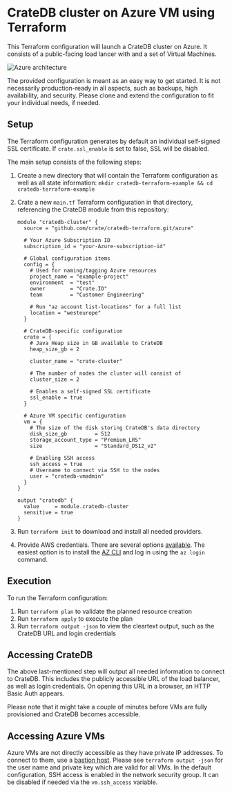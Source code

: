 # CrateDB cluster on Azure VM using Terraform

This Terraform configuration will launch a CrateDB cluster on Azure. It consists of a public-facing load lancer with and a set of Virtual Machines.

![Azure architecture](azure_architecture.png)

The provided configuration is meant as an easy way to get started. It is not necessarily production-ready in all aspects, such as backups, high availability, and security. Please clone and extend the configuration to fit your individual needs, if needed.

## Setup

The Terraform configuration generates by default an individual self-signed SSL certificate. If `crate.ssl_enable` is set to false, SSL will be disabled.

The main setup consists of the following steps:

1. Create a new directory that will contain the Terraform configuration as well as all state information: `mkdir cratedb-terraform-example && cd cratedb-terraform-example`
2. Crate a new `main.tf` Terraform configuration in that directory, referencing the CrateDB module from this repository:

    ```hcl
    module "cratedb-cluster" {
      source = "github.com/crate/cratedb-terraform.git/azure"

      # Your Azure Subscription ID
      subscription_id = "your-Azure-subscription-id"

      # Global configuration items
      config = {
        # Used for naming/tagging Azure resources
        project_name = "example-project"
        environment  = "test"
        owner        = "Crate.IO"
        team         = "Customer Engineering"

        # Run "az account list-locations" for a full list
        location = "westeurope"
      }

      # CrateDB-specific configuration
      crate = {
        # Java Heap size in GB available to CrateDB
        heap_size_gb = 2

        cluster_name = "crate-cluster"

        # The number of nodes the cluster will consist of
        cluster_size = 2

        # Enables a self-signed SSL certificate
        ssl_enable = true
      }

      # Azure VM specific configuration
      vm = {
        # The size of the disk storing CrateDB's data directory
        disk_size_gb         = 512
        storage_account_type = "Premium_LRS"
        size                 = "Standard_DS12_v2"

        # Enabling SSH access
        ssh_access = true
        # Username to connect via SSH to the nodes
        user = "cratedb-vmadmin"
      }
    }

    output "cratedb" {
      value     = module.cratedb-cluster
      sensitive = true
    }
    ```

3. Run `terraform init` to download and install all needed providers.
4. Provide AWS credentials. There are several options [available](https://registry.terraform.io/providers/hashicorp/azurerm/latest/docs#authenticating-to-azure). The easiest option is to install the [AZ CLI](https://learn.microsoft.com/en-us/cli/azure/) and log in using the `az login` command.

## Execution

To run the Terraform configuration:

1. Run `terraform plan` to validate the planned resource creation
2. Run `terraform apply` to execute the plan
3. Run `terraform output -json` to view the cleartext output, such as the CrateDB URL and login credentials

## Accessing CrateDB

The above last-mentioned step will output all needed information to connect to CrateDB. This includes the publicly accessible URL of the load balancer, as well as login credentials. On opening this URL in a browser, an HTTP Basic Auth appears.

Please note that it might take a couple of minutes before VMs are fully provisioned and CrateDB becomes accessible.

## Accessing Azure VMs

Azure VMs are not directly accessible as they have private IP addresses. To connect to them, use a [bastion host](https://docs.microsoft.com/en-us/azure/bastion/quickstart-host-portal). Please see `terraform output -json` for the user name and private key which are valid for all VMs.
In the default configuration, SSH access is enabled in the network security group. It can be disabled if needed via the `vm.ssh_access` variable.
